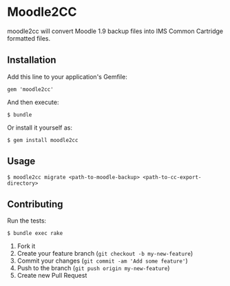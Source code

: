 # Moodle2CC

moodle2cc will convert Moodle 1.9 backup files into IMS Common Cartridge
formatted files.

## Installation

Add this line to your application's Gemfile:

    gem 'moodle2cc'

And then execute:

    $ bundle

Or install it yourself as:

    $ gem install moodle2cc

## Usage

    $ moodle2cc migrate <path-to-moodle-backup> <path-to-cc-export-directory>

## Contributing

Run the tests:

    $ bundle exec rake

1. Fork it
2. Create your feature branch (`git checkout -b my-new-feature`)
3. Commit your changes (`git commit -am 'Add some feature'`)
4. Push to the branch (`git push origin my-new-feature`)
5. Create new Pull Request
